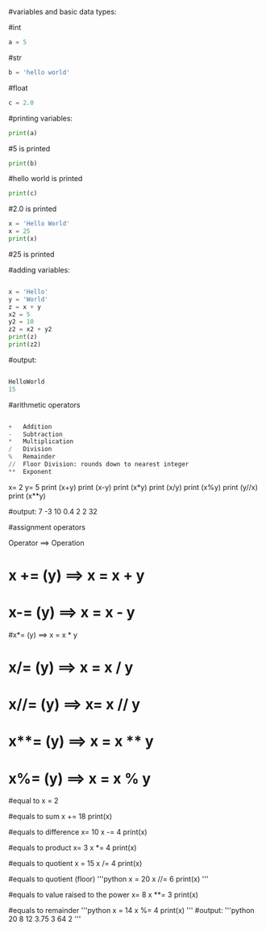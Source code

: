 #variables and basic data types:

#int
```python
a = 5
```
#str
```python
b = 'hello world'
```
#float
```python
c = 2.0
```

#printing variables:
```python
print(a)
```
#5 is printed
```python
print(b)
```
#hello world is printed
```python
print(c)
```
#2.0 is printed

```python
x = 'Hello World'
x = 25
print(x)
```
#25 is printed

#adding variables:
```python

x = 'Hello'
y = 'World'
z = x + y
x2 = 5
y2 = 10
z2 = x2 + y2
print(z)
print(z2)
```
#output:

```python

HelloWorld
15
```
#arithmetic operators
```python

+	Addition
-	Subtraction
*	Multiplication
/	Division
%	Remainder
//	Floor Division: rounds down to nearest integer
**	Exponent
```

x= 2
y= 5
print (x+y)
print (x-y)
print (x*y)
print (x/y)
print (x%y)
print (y//x)
print (x**y)

#output:
7
-3
10
0.4
2
2
32

#assignment operators



Operator	==> Operation
# x += (y) ==> 	x = x + y
# x-= (y) ==>	x = x - y
#x*= (y) ==> x = x * y
# x/= (y) ==>	x = x / y
# x//= (y) ==>	x= x // y
# x**= (y)	==> x = x ** y
# x%= (y)	==> x = x % y


#equal to
x = 2

#equals to sum
x += 18
print(x)

#equals to difference
x= 10
x -= 4
print(x)

#equals to product
x= 3
x *= 4
print(x)

#equals to quotient
x = 15
x /= 4
print(x)

#equals to quotient (floor)
'''python
x = 20
x //= 6
print(x)
'''

#equals to value raised to the power
x= 8
x **= 3
print(x)

#equals to remainder
'''python
x = 14
x %= 4
print(x)
'''
#output:
'''python
20
8
12
3.75
3
64
2
'''

